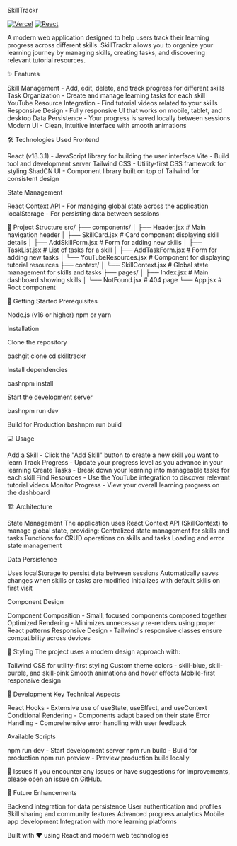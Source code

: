 SkillTrackr

[![Vercel](https://img.shields.io/badge/Deployed%20on-Vercel-black)](https://skill-trackr.vercel.app)
[![React](https://img.shields.io/badge/React-18-blue)](https://reactjs.org)


A modern web application designed to help users track their learning progress across different skills. SkillTrackr allows you to organize your learning journey by managing skills, creating tasks, and discovering relevant tutorial resources.


✨ Features

Skill Management - Add, edit, delete, and track progress for different skills
Task Organization - Create and manage learning tasks for each skill
YouTube Resource Integration - Find tutorial videos related to your skills
Responsive Design - Fully responsive UI that works on mobile, tablet, and desktop
Data Persistence - Your progress is saved locally between sessions
Modern UI - Clean, intuitive interface with smooth animations

🛠️ Technologies Used
Frontend

React (v18.3.1) - JavaScript library for building the user interface
Vite - Build tool and development server
Tailwind CSS - Utility-first CSS framework for styling
ShadCN UI - Component library built on top of Tailwind for consistent design


State Management

React Context API - For managing global state across the application
localStorage - For persisting data between sessions

📁 Project Structure
src/
├── components/
│   ├── Header.jsx           # Main navigation header
│   ├── SkillCard.jsx        # Card component displaying skill details
│   ├── AddSkillForm.jsx     # Form for adding new skills
│   ├── TaskList.jsx         # List of tasks for a skill
│   ├── AddTaskForm.jsx      # Form for adding new tasks
│   └── YouTubeResources.jsx # Component for displaying tutorial resources
├── context/
│   └── SkillContext.jsx     # Global state management for skills and tasks
├── pages/
│   ├── Index.jsx            # Main dashboard showing skills
│   └── NotFound.jsx         # 404 page
└── App.jsx                  # Root component

🚀 Getting Started
Prerequisites

Node.js (v16 or higher)
npm or yarn

Installation

Clone the repository

bashgit clone <repository-url>
cd skilltrackr

Install dependencies

bashnpm install

Start the development server

bashnpm run dev


Build for Production
bashnpm run build

💻 Usage

Add a Skill - Click the "Add Skill" button to create a new skill you want to learn
Track Progress - Update your progress level as you advance in your learning
Create Tasks - Break down your learning into manageable tasks for each skill
Find Resources - Use the YouTube integration to discover relevant tutorial videos
Monitor Progress - View your overall learning progress on the dashboard

🏗️ Architecture

State Management
The application uses React Context API (SkillContext) to manage global state, providing:
Centralized state management for skills and tasks
Functions for CRUD operations on skills and tasks
Loading and error state management

Data Persistence

Uses localStorage to persist data between sessions
Automatically saves changes when skills or tasks are modified
Initializes with default skills on first visit

Component Design

Component Composition - Small, focused components composed together
Optimized Rendering - Minimizes unnecessary re-renders using proper React patterns
Responsive Design - Tailwind's responsive classes ensure compatibility across devices

🎨 Styling
The project uses a modern design approach with:

Tailwind CSS for utility-first styling
Custom theme colors - skill-blue, skill-purple, and skill-pink
Smooth animations and hover effects
Mobile-first responsive design

🔧 Development
Key Technical Aspects

React Hooks - Extensive use of useState, useEffect, and useContext
Conditional Rendering - Components adapt based on their state
Error Handling - Comprehensive error handling with user feedback

Available Scripts

npm run dev - Start development server
npm run build - Build for production
npm run preview - Preview production build locally


🐛 Issues
If you encounter any issues or have suggestions for improvements, please open an issue on GitHub.

📝 Future Enhancements

Backend integration for data persistence
User authentication and profiles
Skill sharing and community features
Advanced progress analytics
Mobile app development
Integration with more learning platforms


Built with ❤️ using React and modern web technologies
